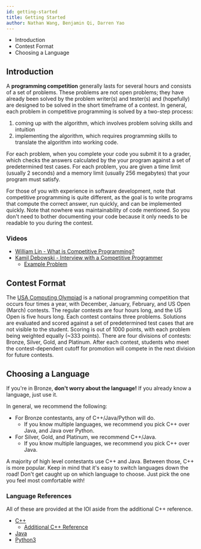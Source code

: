 ```yaml
---
id: getting-started
title: Getting Started
author: Nathan Wang, Benjamin Qi, Darren Yao
---
```


<module-excerpt>

 - Introduction
 - Contest Format
 - Choosing a Language

</module-excerpt>

## Introduction

A **programming competition** generally lasts for several hours and consists of a set of problems. These problems are not open problems; they have already been solved by the problem writer(s) and tester(s) and (hopefully) are designed to be solved in the short timeframe of a contest. In general, each problem in competitive programming is solved by a two-step process: 

 1. coming up with the algorithm, which involves problem solving skills and intuition
 2. implementing the algorithm, which requires programming skills to translate the algorithm into working code.

For each problem, when you complete your code you submit it to a grader, which checks the answers calculated by the your program against a set of predetermined test cases. For each problem, you are given a time limit (usually 2 seconds) and a memory limit (usually 256 megabytes) that your program must satisfy.

For those of you with experience in software development, note that competitive programming is quite different, as the goal is to write programs that compute the correct answer, run quickly, and can be implemented quickly. Note that nowhere was maintainability of code mentioned. So you don't need to bother documenting your code because it only needs to be readable to you during the contest.

### Videos

 - [William Lin - What is Competitive Programming?](https://www.youtube.com/watch?time_continue=1&v=ueNT-w7Oluw)
 - [Kamil Debowski - Interview with a Competitive Programmer](https://www.youtube.com/watch?v=F4rykKLcduI)
   - [Example Problem](https://open.kattis.com/contests/mcpc19open/problems/basketballoneonone)

## Contest Format

The [USA Computing Olympiad](http://www.usaco.org/index.php?page=contests) is a national programming competition that occurs four times a year, with December, January, February, and US Open (March) contests. The regular contests are four hours long, and the US Open is five hours long. Each contest contains three problems. Solutions are evaluated and scored against a set of predetermined test cases that are not visible to the student. Scoring is out of 1000 points, with each problem being weighted equally (\~333 points). There are four divisions of contests: Bronze, Silver, Gold, and Platinum. After each contest, students who meet the contest-dependent cutoff for promotion will compete in the next division for future contests.

## Choosing a Language

If you're in Bronze, **don't worry about the language!** If you already know a language, just use it.

In general, we recommend the following:

- For Bronze contestants, any of C++/Java/Python will do.
  - If you know multiple languages, we recommend you pick C++ over Java, and Java over Python.
- For Silver, Gold, and Platinum, we recommend C++/Java.
  - If you know multiple languages, we recommend you pick C++ over Java.

A majority of high level contestants use C++ and Java. Between those, C++ is more popular. Keep in mind that it's easy to switch languages down the road! Don't get caught up on which language to choose. Just pick the one you feel most comfortable with!

### Language References

All of these are provided at the IOI aside from the additional C++ reference.

 - [C++](https://en.cppreference.com/w/)
   - [Additional C++ Reference](http://www.cplusplus.com/)
 - [Java](https://docs.oracle.com/javase/8/docs/api/overview-summary.html)
 - [Python3](https://docs.python.org/3/reference/)
